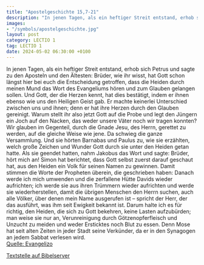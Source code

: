 ```yaml
---
title: "Apostelgeschichte 15,7-21"
description: "In jenen Tagen, als ein heftiger Streit entstand, erhob sich Petrus und sagte zu den Aposteln und den Ältesten: Brüder, wie ihr wisst, hat Gott schon längst hier bei euch die Entscheidung getroffen, dass die Heiden durch meinen Mund das Wort des Evangeliums hören und zum Glauben ...."
images:
- "/symbols/apostelgeschichte.jpg"
layout: post
category: LECTIO 1
tag: LECTIO 1
date: 2024-05-02 06:30:00 +0100
---
```

In jenen Tagen, als ein heftiger Streit entstand, erhob sich Petrus und sagte zu den Aposteln und den Ältesten: Brüder, wie ihr wisst, hat Gott schon längst hier bei euch die Entscheidung getroffen, dass die Heiden durch meinen Mund das Wort des Evangeliums hören und zum Glauben gelangen sollen.<!--more-->
Und Gott, der die Herzen kennt, hat dies bestätigt, indem er ihnen ebenso wie uns den Heiligen Geist gab.
Er machte keinerlei Unterschied zwischen uns und ihnen; denn er hat ihre Herzen durch den Glauben gereinigt.
Warum stellt ihr also jetzt Gott auf die Probe und legt den Jüngern ein Joch auf den Nacken, das weder unsere Väter noch wir tragen konnten?
Wir glauben im Gegenteil, durch die Gnade Jesu, des Herrn, gerettet zu werden, auf die gleiche Weise wie jene.
Da schwieg die ganze Versammlung. Und sie hörten Barnabas und Paulus zu, wie sie erzählten, welch große Zeichen und Wunder Gott durch sie unter den Heiden getan hatte.
Als sie geendet hatten, nahm Jakobus das Wort und sagte: Brüder, hört mich an!
Simon hat berichtet, dass Gott selbst zuerst darauf geschaut hat, aus den Heiden ein Volk für seinen Namen zu gewinnen.
Damit stimmen die Worte der Propheten überein, die geschrieben haben:
Danach werde ich mich umwenden und die zerfallene Hütte Davids wieder aufrichten; ich werde sie aus ihren Trümmern wieder aufrichten und werde sie wiederherstellen,
damit die übrigen Menschen den Herrn suchen, auch alle Völker, über denen mein Name ausgerufen ist – spricht der Herr,
der das ausführt, was ihm seit Ewigkeit bekannt ist.
Darum halte ich es für richtig, den Heiden, die sich zu Gott bekehren, keine Lasten aufzubürden;
man weise sie nur an, Verunreinigung durch Götzenopferfleisch und Unzucht zu meiden und weder Ersticktes noch Blut zu essen.
Denn Mose hat seit alten Zeiten in jeder Stadt seine Verkünder, da er in den Synagogen an jedem Sabbat verlesen wird.<br>
[Quelle: Evangelizo](https://evangeliumtagfuertag.org/DE/gospel)

[Textstelle auf Bibelserver](https://www.bibleserver.com/EU/Apostelgeschichte15,7-21)
